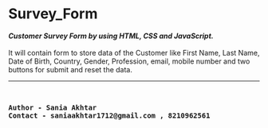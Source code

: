 # Survey_Form
<b><em>Customer Survey Form by using HTML, CSS and JavaScript.</em></b>
<br> <br>
It will contain form to store data of the Customer like First Name, Last Name, Date of Birth, Country, Gender, Profession, email, mobile number and two buttons for submit and reset the data. <br>
<hr>
<br><b><pre>Author - Sania Akhtar
Contact - saniaakhtar1712@gmail.com , 8210962561</pre></b>